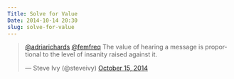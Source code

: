 ```yaml
---
Title: Solve for Value
Date: 2014-10-14 20:30
slug: solve-for-value
---
```


<blockquote class="twitter-tweet" lang="en"><p><a href="https://twitter.com/adriarichards">@adriarichards</a> <a href="https://twitter.com/femfreq">@femfreq</a> The value of hearing a message is proportional to the level of insanity raised against it.</p>&mdash; Steve Ivy (@steveivy) <a href="https://twitter.com/steveivy/status/522227525108658176">October 15, 2014</a></blockquote>
<script async src="//platform.twitter.com/widgets.js" charset="utf-8"></script>